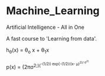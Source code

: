# Machine_Learning
 Artificial Intelligence - All in One
 
 A fast course to 'Learning from data'.
 
 h<sub>&theta;</sub>(x) = &theta;<sub>o</sub> x + &theta;<sub>1</sub>x
 
 p(x) = (2&pi;&sigma;<sup>2;)(<sup>-(1/2)) exp{-(1/2)((x- &mu;)<sup>2)/ &sigma;<sup>2}

